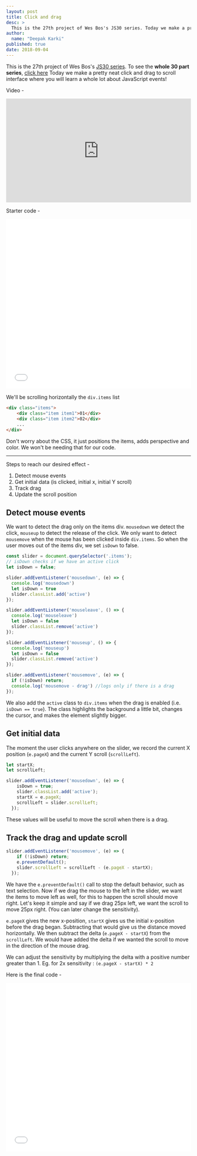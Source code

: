 ```yaml
---
layout: post
title: Click and drag
desc: >
  This is the 27th project of Wes Bos's JS30 series. Today we make a pretty neat click and drag to scroll interface where you will learn a whole lot about JavaScript events!
author:
  name: "Deepak Karki"
published: true
date: 2018-09-04
---
```


This is the 27th project of Wes Bos's [JS30 series](https://javascript30.com/friend/DISCOVERDEV). To see the **whole 30 part series**, [click here](../)
Today we make a pretty neat click and drag to scroll interface where you will learn a whole lot about JavaScript events!

Video - 

<style>.embed-container { position: relative; padding-bottom: 56.25%; height: 0; overflow: hidden; max-width: 100%; } .embed-container iframe, .embed-container object, .embed-container embed { position: absolute; top: 0; left: 0; width: 100%; height: 100%; }</style><div class='embed-container'><iframe src='https://www.youtube.com/embed/C9EWifQ5xqA' frameborder='0' allowfullscreen></iframe></div>

Starter code -

<iframe height='463' scrolling='no' title='JS30-27-ClickDrag-a' src='//codepen.io/deepakkarki/embed/mKQVXw/?height=363&theme-id=dark&default-tab=css,result&embed-version=2' frameborder='no' allowtransparency='true' allowfullscreen='true' style='width: 100%;'>See the Pen <a href='https://codepen.io/deepakkarki/pen/mKQVXw/'>JS30-27-ClickDrag-a</a> by Deepak Karki (<a href='https://codepen.io/deepakkarki'>@deepakkarki</a>) on <a href='https://codepen.io'>CodePen</a>.
</iframe>


We'll be scrolling horizontally the `div.items` list

```html
<div class="items">
    <div class="item item1">01</div>
    <div class="item item2">02</div>
    ...
</div>
```

Don't worry about the CSS, it just positions the items, adds perspective and color. We won't be needing that for our code.

-----

Steps to reach our desired effect -

1. Detect mouse events
2. Get initial data (is clicked, initial x, initial Y scroll)
3. Track drag
4. Update the scroll position


## Detect mouse events

We want to detect the drag only on the items div. `mousedown` we detect the click, `mouseup` to detect the release of the click. We only want to detect `mousemove` when the mouse has been clicked inside `div.items`. So when the user moves out of the items div, we set `isDown` to false.

```js
const slider = document.querySelector('.items');
// isDown checks if we have an active click
let isDown = false;

slider.addEventListener('mousedown', (e) => {
  console.log('mousedown')
  let isDown = true
  slider.classList.add('active')
});

slider.addEventListener('mouseleave', () => {
  console.log('mouseleave')
  let isDown = false
  slider.classList.remove('active')
});

slider.addEventListener('mouseup', () => {
  console.log('mouseup')
  let isDown = false
  slider.classList.remove('active')
});

slider.addEventListener('mousemove', (e) => {
  if (!isDown) return;
  console.log('mousemove - drag') //logs only if there is a drag
});
```

We also add the `active` class to `div.items` when the drag is enabled (i.e. `isDown == true`). The class highlights the background a little bit, changes the cursor, and makes the element slightly bigger. 


## Get initial data

The moment the user clicks anywhere on the slider, we record the current X position (`e.pageX`) and the current Y scroll (`scrollLeft`).

```js
let startX;
let scrollLeft;

slider.addEventListener('mousedown', (e) => {
    isDown = true;
    slider.classList.add('active');
    startX = e.pageX;
    scrollLeft = slider.scrollLeft;
  });
```

These values will be useful to move the scroll when there is a drag.


## Track the drag and update scroll

```js
slider.addEventListener('mousemove', (e) => {
    if (!isDown) return;
    e.preventDefault(); 
    slider.scrollLeft = scrollLeft - (e.pageX - startX);
  });
```

We have the `e.preventDefault()` call to stop the default behavior, such as text selection.
Now if we drag the mouse to the left in the slider, we want the items to move left as well, for this to happen the scroll should move right. Let's keep it simple and say if we drag 25px left, we want the scroll to move 25px right. (You can later change the sensitivity).

`e.pageX` gives the new x-position, `startX` gives us the initial x-position before the drag began. Subtracting that would give us the distance moved horizontally. We then subtract the delta (`e.pageX - startX`) from the `scrollLeft`. We would have added the delta if we wanted the scroll to move in the direction of the mouse drag.

We can adjust the sensitivity by multiplying the delta with a positive number greater than 1. Eg. for 2x sensitivity : `(e.pageX - startX) * 2`


Here is the final code - 

<iframe height='459' scrolling='no' title='JS30-27-ClickDrag-b' src='//codepen.io/deepakkarki/embed/wXQGwY/?height=439&theme-id=dark&default-tab=js,result&embed-version=2' frameborder='no' allowtransparency='true' allowfullscreen='true' style='width: 100%;'>See the Pen <a href='https://codepen.io/deepakkarki/pen/wXQGwY/'>JS30-27-ClickDrag-b</a> by Deepak Karki (<a href='https://codepen.io/deepakkarki'>@deepakkarki</a>) on <a href='https://codepen.io'>CodePen</a>.
</iframe>